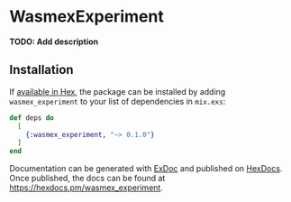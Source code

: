 # WasmexExperiment

**TODO: Add description**

## Installation

If [available in Hex](https://hex.pm/docs/publish), the package can be installed
by adding `wasmex_experiment` to your list of dependencies in `mix.exs`:

```elixir
def deps do
  [
    {:wasmex_experiment, "~> 0.1.0"}
  ]
end
```

Documentation can be generated with [ExDoc](https://github.com/elixir-lang/ex_doc)
and published on [HexDocs](https://hexdocs.pm). Once published, the docs can
be found at <https://hexdocs.pm/wasmex_experiment>.

